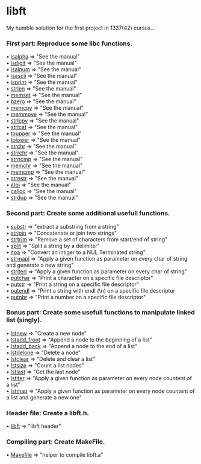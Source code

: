 # libft
My humble solution for the first project in 1337(42) cursus...

### First part:     Reproduce some libc functions.
• [isalpha](https://github.com/anass-nam/libft/blob/main/ft_isalpha.c) => "See the manual"<br />
• [isdigit](https://github.com/anass-nam/libft/blob/main/ft_isdigit.c) => "See the manual"<br />
• [isalnum](https://github.com/anass-nam/libft/blob/main/ft_isalnum.c) => "See the manual"<br />
• [isascii](https://github.com/anass-nam/libft/blob/main/ft_isascii.c) => "See the manual"<br />
• [isprint](https://github.com/anass-nam/libft/blob/main/ft_isprint.c) => "See the manual"<br />
• [strlen](https://github.com/anass-nam/libft/blob/main/ft_strlen.c) => "See the manual"<br />
• [memset](https://github.com/anass-nam/libft/blob/main/ft_memset.c) => "See the manual"<br />
• [bzero](https://github.com/anass-nam/libft/blob/main/ft_bzero.c) => "See the manual"<br />
• [memcpy](https://github.com/anass-nam/libft/blob/main/ft_memcpy.c) => "See the manual"<br />
• [memmove](https://github.com/anass-nam/libft/blob/main/ft_memmove.c) => "See the manual"<br />
• [strlcpy](https://github.com/anass-nam/libft/blob/main/ft_strlcpy.c) => "See the manual"<br />
• [strlcat](https://github.com/anass-nam/libft/blob/main/ft_strlcat.c) => "See the manual"<br />
• [toupper](https://github.com/anass-nam/libft/blob/main/ft_toupper.c) => "See the manual"<br />
• [tolower](https://github.com/anass-nam/libft/blob/main/ft_tolower.c) => "See the manual"<br />
• [strchr](https://github.com/anass-nam/libft/blob/main/ft_strchr.c) => "See the manual"<br />
• [strrchr](https://github.com/anass-nam/libft/blob/main/ft_strrchr.c) => "See the manual"<br />
• [strncmp](https://github.com/anass-nam/libft/blob/main/ft_strncmp.c) => "See the manual"<br />
• [memchr](https://github.com/anass-nam/libft/blob/main/ft_memchr.c) => "See the manual"<br />
• [memcmp](https://github.com/anass-nam/libft/blob/main/ft_memcmp.c) => "See the manual"<br />
• [strnstr](https://github.com/anass-nam/libft/blob/main/ft_strnstr.c) => "See the manual"<br />
• [atoi](https://github.com/anass-nam/libft/blob/main/ft_atoi.c) => "See the manual"<br />
• [calloc](https://github.com/anass-nam/libft/blob/main/ft_calloc.c) => "See the manual"<br />
• [strdup](https://github.com/anass-nam/libft/blob/main/ft_strdup.c) => "See the manual"<br />
### Second part:    Create some additional usefull functions.
• [substr](https://github.com/anass-nam/libft/blob/main/ft_substr.c) => "extract a substring from a string"<br />
• [strjoin](https://github.com/anass-nam/libft/blob/main/ft_strjoin.c) => "Concatenate or join two strings"<br />
• [strtrim](https://github.com/anass-nam/libft/blob/main/ft_strtrim.c) => "Remove a set of characters from start/end of string"<br />
• [split](https://github.com/anass-nam/libft/blob/main/ft_split.c) => "Split a string by a delimiter"<br />
• [itoa](https://github.com/anass-nam/libft/blob/main/ft_itoa.c) => "Convert an intiger to a NUL Terminated string"<br />
• [strmapi](https://github.com/anass-nam/libft/blob/main/ft_strmapi.c) => "Apply a given function as parameter on every char of string and generate a new string"<br />
• [striteri](https://github.com/anass-nam/libft/blob/main/ft_striteri.c) => "Apply a given function as parameter on every char of string"<br />
• [putchar](https://github.com/anass-nam/libft/blob/main/ft_putchar_fd.c) => "Print a character on a specific file descriptor"<br />
• [putstr](https://github.com/anass-nam/libft/blob/main/ft_putstr_fd.c) => "Print a string on a specific file descriptor"<br />
• [putendl](https://github.com/anass-nam/libft/blob/main/ft_putendl_fd.c) => "Print a string with endl (\\n) on a specific file descriptor<br />
• [putnbr](https://github.com/anass-nam/libft/blob/main/ft_putnbr_fd.c) => "Print a number on a specific file descriptor"<br />
### Bonus part:     Create some usefull functions to manipulate linked list (singly).
• [lstnew](https://github.com/anass-nam/libft/blob/main/ft_lstnew_bonus.c) => "Create a new node"<br />
• [lstadd_front](https://github.com/anass-nam/libft/blob/main/ft_lstadd_front_bonus.c) => "Append a node to the beginning of a list"<br />
• [lstadd_back](https://github.com/anass-nam/libft/blob/main/ft_lstadd_back_bonus.c) => "Append a node to the end of a list"<br />
• [lstdelone](https://github.com/anass-nam/libft/blob/main/ft_lstdelone_bonus.c) => "Delete a node"<br />
• [lstclear](https://github.com/anass-nam/libft/blob/main/ft_lstclear_bonus.c) => "Delete and clear a list"<br />
• [lstsize](https://github.com/anass-nam/libft/blob/main/ft_lstsize_bonus.c) => "Count a list nodes"<br />
• [lstlast](https://github.com/anass-nam/libft/blob/main/ft_lstlast_bonus.c) => "Get the last node"<br />
• [lstiter](https://github.com/anass-nam/libft/blob/main/ft_lstiter_bonus.c) => "Apply a given function as parameter on every node countent of a list"<br />
• [lstmap](https://github.com/anass-nam/libft/blob/main/ft_lstmap.c) => "Apply a given function as parameter on every node countent of a list and generate a new one"<br />
### Header file:    Create a libft.h.
• [libft](https://github.com/anass-nam/libft/blob/main/libft.h) => "libft header"<br />
### Compiling part:     Create MakeFile.
• [Makefile](https://github.com/anass-nam/libft/blob/main/Makefile) => "helper to compile libft.a"<br />
